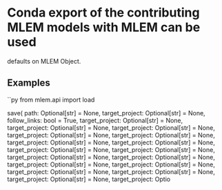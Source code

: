 # Conda export of the contributing MLEM models with MLEM can be used
defaults on MLEM Object.

## Examples

``py
from mlem.api import load

save(
       path: Optional[str] = None,
       target_project: Optional[str] = None,
        follow_links: bool = True,
            target_project: Optional[str] = None,
        target_project: Optional[str] = None,
      target_project: Optional[str] = None,
     target_project: Optional[str] = None,
       target_project: Optional[str] = None,
        target_project: Optional[str] = None,
       target_project: Optional[str] = None,
      target_project: Optional[str] = None,
       target_project: Optional[str] = None,
      target_project: Optional[str] = None,
      target_project: Optional[str] = None,
     target_project: Optional[str] = None,
      target_project: Optional[str] = None,
     target_project: Optional[str] = None,
     target_project: Optional[str] = None,
      target_project: Optional[str] = None,
     target_project: Optio
